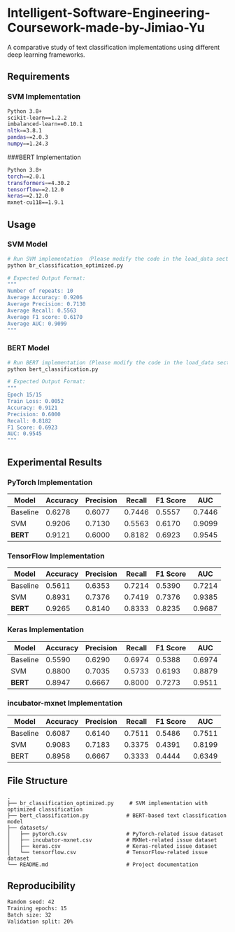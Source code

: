 # Intelligent-Software-Engineering-Coursework-made-by-Jimiao-Yu

A comparative study of text classification implementations using different deep learning frameworks.

## Requirements

### SVM Implementation
```bash
Python 3.8+
scikit-learn==1.2.2
imbalanced-learn==0.10.1
nltk==3.8.1
pandas==2.0.3
numpy==1.24.3
```

###BERT Implementation
```bash
Python 3.8+
torch==2.0.1
transformers==4.30.2
tensorflow==2.12.0
keras==2.12.0
mxnet-cu118==1.9.1
```

## Usage

### SVM Model

```bash
# Run SVM implementation （Please modify the code in the load_data section to read the correct data)
python br_classification_optimized.py

# Expected Output Format:
"""
Number of repeats: 10
Average Accuracy: 0.9206
Average Precision: 0.7130
Average Recall: 0.5563 
Average F1 score: 0.6170
Average AUC: 0.9099
"""
```

### BERT Model

```bash
# Run BERT implementation (Please modify the code in the load_data section to read the correct data)
python bert_classification.py

# Expected Output Format:
"""
Epoch 15/15
Train Loss: 0.0052
Accuracy: 0.9121
Precision: 0.6000
Recall: 0.8182
F1 Score: 0.6923
AUC: 0.9545
"""
```

## Experimental Results

### PyTorch Implementation
| Model       | Accuracy | Precision | Recall | F1 Score | AUC   |
|-------------|----------|-----------|--------|----------|-------|
| Baseline    | 0.6278   | 0.6077    | 0.7446 | 0.5557   | 0.7446|
| SVM         | 0.9206   | 0.7130    | 0.5563 | 0.6170   | 0.9099|
| **BERT**    | 0.9121   | 0.6000    | 0.8182 | 0.6923   | 0.9545|

### TensorFlow Implementation
| Model       | Accuracy | Precision | Recall | F1 Score | AUC   |
|-------------|----------|-----------|--------|----------|-------|
| Baseline    | 0.5611   | 0.6353    | 0.7214 | 0.5390   | 0.7214|
| SVM         | 0.8931   | 0.7376    | 0.7419 | 0.7376   | 0.9385|
| **BERT**    | 0.9265   | 0.8140    | 0.8333 | 0.8235   | 0.9687|

### Keras Implementation
| Model       | Accuracy | Precision | Recall | F1 Score | AUC   |
|-------------|----------|-----------|--------|----------|-------|
| Baseline    | 0.5590   | 0.6290    | 0.6974 | 0.5388   | 0.6974|
| SVM         | 0.8800   | 0.7035    | 0.5733 | 0.6193   | 0.8879|
| **BERT**    | 0.8947   | 0.6667    | 0.8000 | 0.7273   | 0.9511|

### incubator-mxnet Implementation
| Model       | Accuracy | Precision | Recall | F1 Score | AUC   |
|-------------|----------|-----------|--------|----------|-------|
| Baseline    | 0.6087   | 0.6140    | 0.7511 | 0.5486   | 0.7511|
| SVM         | 0.9083   | 0.7183    | 0.3375 | 0.4391   | 0.8199|
| BERT        | 0.8958   | 0.6667    | 0.3333 | 0.4444   | 0.6349|

## File Structure

```plaintext
.
├── br_classification_optimized.py     # SVM implementation with optimized classification
├── bert_classification.py            # BERT-based text classification model
├── datasets/
│   ├── pytorch.csv                   # PyTorch-related issue dataset
│   ├── incubator-mxnet.csv           # MXNet-related issue dataset
│   ├── keras.csv                     # Keras-related issue dataset
│   └── tensorflow.csv                # TensorFlow-related issue dataset
└── README.md                         # Project documentation
```

## Reproducibility

```bash
Random seed: 42
Training epochs: 15
Batch size: 32
Validation split: 20%
```
